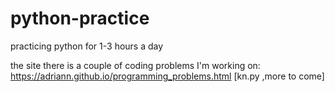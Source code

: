 # python-practice
practicing python for 1-3 hours a day

the site there is a couple of coding problems I'm working on:
https://adriann.github.io/programming_problems.html
[kn.py ,more to come]
